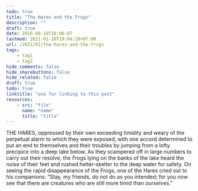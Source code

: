 ```yaml
---
todo: true
title: "The Hares and the Frogs"
description: ""
draft: true
date: 2016-08-18T16:06:07
lastmod: 2021-01-20T19:04:20+07:00
url: /2021/01/the-hares-and-the-frogs
tags:
    - tag1
    - tag2
hide_comments: false
hide_sharebuttons: false
hide_related: false
draft: true
todo: true
linktitle: "use for linking to this post"
resources:
    - src: "file"
      name: "name"
      title: "title"
---
```

THE HARES, oppressed by their own exceeding timidity and weary of the perpetual alarm to which they were exposed, with one accord determined to put an end to themselves and their troubles by jumping from a lofty precipice into a deep lake below. As they scampered off in large numbers to carry out their resolve, the Frogs lying on the banks of the lake heard the noise of their feet and rushed helter-skelter to the deep water for safety. On seeing the rapid disappearance of the Frogs, one of the Hares cried out to his companions: “Stay, my friends, do not do as you intended; for you now see that there are creatures who are still more timid than ourselves.”

